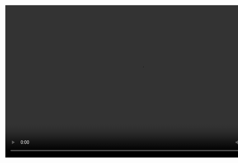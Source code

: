 <video width="852" height="480" controls="controls">
  <source src="https://github.com/FormulaCraftOne/.github/releases/download/fileshare/2023-05-09.05-03-55.mp4" type="video/mp4">
</video>
